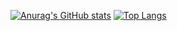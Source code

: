 [![Anurag's GitHub stats](https://github-readme-stats.vercel.app/api?username=zmvw&show_icons=true&theme=transparent)](https://github.com/anuraghazra/github-readme-stats)
[![Top Langs](https://github-readme-stats.vercel.app/api/top-langs/?username=zmvw&layout=compact&langs_count=8)](https://github.com/anuraghazra/github-readme-stats)
